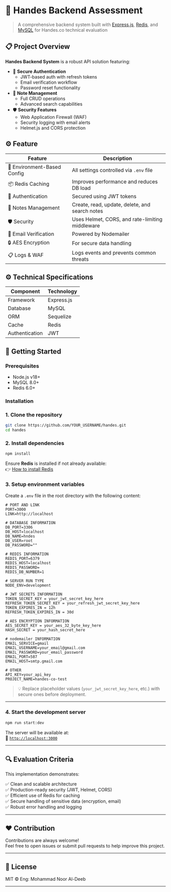 # 🚀 Handes Backend Assessment

> A comprehensive backend system built with [Express.js](https://expressjs.com/), [Redis](https://redis.io/), and [MySQL](https://www.mysql.com/) for Handes.co technical evaluation

## 📋 Project Overview

**Handes Backend System** is a robust API solution featuring:

- 🔐 **Secure Authentication**
  - JWT-based auth with refresh tokens
  - Email verification workflow
  - Password reset functionality
- 📝 **Note Management**
  - Full CRUD operations
  - Advanced search capabilities
- 🛡️ **Security Features**
  - Web Application Firewall (WAF)
  - Security logging with email alerts
  - Helmet.js and CORS protection

## ⚙️ Feature

| Feature                     | Description                                     |
| --------------------------- | ----------------------------------------------- |
| 🔐 Environment-Based Config | All settings controlled via `.env` file         |
| 📦 Redis Caching            | Improves performance and reduces DB load        |
| 👤 Authentication           | Secured using JWT tokens                        |
| 📝 Notes Management         | Create, read, update, delete, and search notes  |
| 🛡️ Security                 | Uses Helmet, CORS, and rate-limiting middleware |
| 📧 Email Verification       | Powered by Nodemailer                           |
| 🔒 AES Encryption           | For secure data handling                        |
| 📋 Logs & WAF               | Logs events and prevents common threats         |

## ⚙️ Technical Specifications

| Component      | Technology |
| -------------- | ---------- |
| Framework      | Express.js |
| Database       | MySQL      |
| ORM            | Sequelize  |
| Cache          | Redis      |
| Authentication | JWT        |

## 🚀 Getting Started

### Prerequisites

- Node.js v18+
- MySQL 8.0+
- Redis 6.0+

### Installation

### 1. Clone the repository

```bash
git clone https://github.com/YOUR_USERNAME/handes.git
cd handes
```

### 2. Install dependencies

```bash
npm install
```

Ensure **Redis** is installed if not already available:  
👉 [How to install Redis](https://redis.io/download/)

### 3. Setup environment variables

Create a `.env` file in the root directory with the following content:

```env
# PORT AND LINK
PORT=3000
LINK=http://localhost

# DATABASE INFORMATION
DB_PORT=3306
DB_HOST=localhost
DB_NAME=hndes
DB_USER=root
DB_PASSWORD=""

# REDIS INFORMATION
REDIS_PORT=6379
REDIS_HOST=localhost
REDIS_PASSWORD=
REDIS_DB_NUMBER=1

# SERVER RUN TYPE
NODE_ENV=development

# JWT SECRETS INFORMATION
TOKEN_SECRET_KEY = your_jwt_secret_key_here
REFRESH_TOKEN_SECRET_KEY = your_refresh_jwt_secret_key_here
TOKEN_EXPIRES_IN = 12h
REFRESH_TOKEN_EXPIRES_IN = 30d

# AES ENCRYPTION INFORMATION
AES_SECRET_KEY = your_aes_32_byte_key_here
HASH_SECRET = your_hash_secret_here

# nodemailer INFORMATION
EMAIL_SERVICE=gmail
EMAIL_USERNAME=your_email@gmail.com
EMAIL_PASSWORD=your_email_password
EMAIL_PORT=587
EMAIL_HOST=smtp.gmail.com

# OTHER
API_KEY=your_api_key
PROJECT_NAME=handes-co-test
```

> 💡 Replace placeholder values (`your_jwt_secret_key_here`, etc.) with secure ones before deployment.

---

### 4. Start the development server

```bash
npm run start:dev
```

The server will be available at:  
🔗 [`http://localhost:3000`](http://localhost:3000)

---

## 🔍 Evaluation Criteria

This implementation demonstrates:

✅ Clean and scalable architecture  
✅ Production-ready security (JWT, Helmet, CORS)  
✅ Efficient use of Redis for caching  
✅ Secure handling of sensitive data (encryption, email)  
✅ Robust error handling and logging

---

## ❤️ Contribution

Contributions are always welcome!  
Feel free to open issues or submit pull requests to help improve this project.

---

## 📄 License

MIT © Eng: Mohammad Noor Al-Deeb

---
